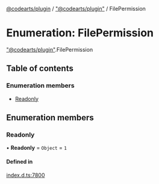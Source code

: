 [@codearts/plugin](../README.md) / ["@codearts/plugin"](../modules/_codearts_plugin_.md) / FilePermission

# Enumeration: FilePermission

["@codearts/plugin"](../modules/_codearts_plugin_.md).FilePermission

## Table of contents

### Enumeration members

- [Readonly](codearts_plugin_.FilePermission.md#readonly)

## Enumeration members

### Readonly

• **Readonly** = `Object` = `1`

#### Defined in

[index.d.ts:7800](https://github.com/huaweicloud/cloudide-plugin-api/blob/203b986/index.d.ts#L7800)
